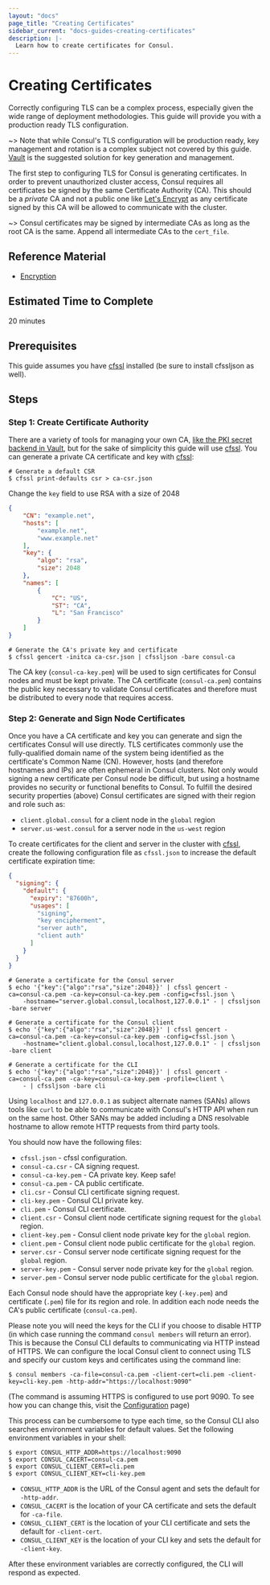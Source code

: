 ```yaml
---
layout: "docs"
page_title: "Creating Certificates"
sidebar_current: "docs-guides-creating-certificates"
description: |-
  Learn how to create certificates for Consul.
---
```


# Creating Certificates

Correctly configuring TLS can be a complex process, especially given the wide
range of deployment methodologies. This guide will provide you with a
production ready TLS configuration.

~> Note that while Consul's TLS configuration will be production ready, key
   management and rotation is a complex subject not covered by this guide.
   [Vault][vault] is the suggested solution for key generation and management.

The first step to configuring TLS for Consul is generating certificates. In
order to prevent unauthorized cluster access, Consul requires all certificates
be signed by the same Certificate Authority (CA). This should be a _private_ CA
and not a public one like [Let's Encrypt][letsencrypt] as any certificate
signed by this CA will be allowed to communicate with the cluster.

~> Consul certificates may be signed by intermediate CAs as long as the root CA
   is the same. Append all intermediate CAs to the `cert_file`.


## Reference Material

- [Encryption](/docs/agent/encryption.html)

## Estimated Time to Complete

20 minutes

## Prerequisites

This guide assumes you have [cfssl][cfssl] installed (be sure to install
cfssljson as well).

## Steps

### Step 1: Create Certificate Authority

There are a variety of tools for managing your own CA, [like the PKI secret
backend in Vault][vault-pki], but for the sake of simplicity this guide will
use [cfssl][cfssl]. You can generate a private CA certificate and key with
[cfssl][cfssl]:

```shell
# Generate a default CSR
$ cfssl print-defaults csr > ca-csr.json
```
Change the `key` field to use RSA with a size of 2048

```json
{
    "CN": "example.net",
    "hosts": [
        "example.net",
        "www.example.net"
    ],
    "key": {
        "algo": "rsa",
        "size": 2048
    },
    "names": [
        {
            "C": "US",
            "ST": "CA",
            "L": "San Francisco"
        }
    ]
}
```

```shell
# Generate the CA's private key and certificate
$ cfssl gencert -initca ca-csr.json | cfssljson -bare consul-ca
```

The CA key (`consul-ca-key.pem`) will be used to sign certificates for Consul
nodes and must be kept private. The CA certificate (`consul-ca.pem`) contains
the public key necessary to validate Consul certificates and therefore must be
distributed to every node that requires access.

### Step 2: Generate and Sign Node Certificates

Once you have a CA certificate and key you can generate and sign the
certificates Consul will use directly. TLS certificates commonly use the
fully-qualified domain name of the system being identified as the certificate's
Common Name (CN). However, hosts (and therefore hostnames and IPs) are often
ephemeral in Consul clusters.  Not only would signing a new certificate per
Consul node be difficult, but using a hostname provides no security or
functional benefits to Consul. To fulfill the desired security properties
(above) Consul certificates are signed with their region and role such as:

* `client.global.consul` for a client node in the `global` region
* `server.us-west.consul` for a server node in the `us-west` region

To create certificates for the client and server in the cluster with
[cfssl][cfssl], create the following configuration file as `cfssl.json` to increase the default certificate expiration time:

```json
{
  "signing": {
    "default": {
      "expiry": "87600h",
      "usages": [
        "signing",
        "key encipherment",
        "server auth",
        "client auth"
      ]
    }
  }
}
```

```shell
# Generate a certificate for the Consul server
$ echo '{"key":{"algo":"rsa","size":2048}}' | cfssl gencert -ca=consul-ca.pem -ca-key=consul-ca-key.pem -config=cfssl.json \
    -hostname="server.global.consul,localhost,127.0.0.1" - | cfssljson -bare server

# Generate a certificate for the Consul client
$ echo '{"key":{"algo":"rsa","size":2048}}' | cfssl gencert -ca=consul-ca.pem -ca-key=consul-ca-key.pem -config=cfssl.json \
    -hostname="client.global.consul,localhost,127.0.0.1" - | cfssljson -bare client

# Generate a certificate for the CLI
$ echo '{"key":{"algo":"rsa","size":2048}}' | cfssl gencert -ca=consul-ca.pem -ca-key=consul-ca-key.pem -profile=client \
    - | cfssljson -bare cli
```

Using `localhost` and `127.0.0.1` as subject alternate names (SANs) allows
tools like `curl` to be able to communicate with Consul's HTTP API when run on
the same host. Other SANs may be added including a DNS resolvable hostname to
allow remote HTTP requests from third party tools.

You should now have the following files:

* `cfssl.json` - cfssl configuration.
* `consul-ca.csr` - CA signing request.
* `consul-ca-key.pem` - CA private key. Keep safe!
* `consul-ca.pem` - CA public certificate.
* `cli.csr` - Consul CLI certificate signing request.
* `cli-key.pem` - Consul CLI private key.
* `cli.pem` - Consul CLI certificate.
* `client.csr` - Consul client node certificate signing request for the `global` region.
* `client-key.pem` - Consul client node private key for the `global` region.
* `client.pem` - Consul client node public certificate for the `global` region.
* `server.csr` - Consul server node certificate signing request for the `global` region.
* `server-key.pem` - Consul server node private key for the `global` region.
* `server.pem` - Consul server node public certificate for the `global` region.

Each Consul node should have the appropriate key (`-key.pem`) and certificate
(`.pem`) file for its region and role. In addition each node needs the CA's
public certificate (`consul-ca.pem`).

Please note you will need the keys for the CLI if you choose to disable
HTTP (in which case running the command `consul members` will return an error).
This is because the Consul CLI defaults to communicating via HTTP instead of
HTTPS. We can configure the local Consul client to connect using TLS and specify
our custom keys and certificates using the command line:

```shell
$ consul members -ca-file=consul-ca.pem -client-cert=cli.pem -client-key=cli-key.pem -http-addr="https://localhost:9090" 
```
(The command is assuming HTTPS is configured to use port 9090. To see how
you can change this, visit the [Configuration](/docs/agent/options.html) page)

This process can be cumbersome to type each time, so the Consul CLI also
searches environment variables for default values. Set the following
environment variables in your shell:

```shell
$ export CONSUL_HTTP_ADDR=https://localhost:9090
$ export CONSUL_CACERT=consul-ca.pem
$ export CONSUL_CLIENT_CERT=cli.pem
$ export CONSUL_CLIENT_KEY=cli-key.pem
```

* `CONSUL_HTTP_ADDR` is the URL of the Consul agent and sets the default for
  `-http-addr`.
* `CONSUL_CACERT` is the location of your CA certificate and sets the default
  for `-ca-file`.
* `CONSUL_CLIENT_CERT` is the location of your CLI certificate and sets the
  default for `-client-cert`.
* `CONSUL_CLIENT_KEY` is the location of your CLI key and sets the default for
  `-client-key`.

After these environment variables are correctly configured, the CLI will
respond as expected.

[cfssl]: https://cfssl.org/
[letsencrypt]: https://letsencrypt.org/
[vault]: https://www.vaultproject.io/
[vault-pki]: https://www.vaultproject.io/docs/secrets/pki/index.html
